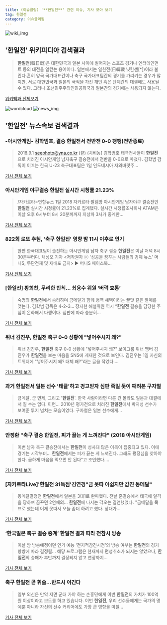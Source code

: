 ```yaml
---
title: (이슈클립) '**한일전**' 관련 이슈, 기사 모아 보기
tag: 한일전
category: 이슈클리핑
---
```

![wiki_img](https://user-images.githubusercontent.com/42597476/44503234-41136a80-a6d0-11e8-9071-6fc6418eafe4.png)
## **'**한일전**'** 위키피디아 검색결과
>**한일전**(韓日戰)은 대한민국과 일본 사이에 벌어지는 스포츠 경기나 엔터테인먼트 등의 대전을 일컫는 용어이다. 일본에서는 일한전(日韓戦 닛칸센[*])이라 불린다.흔히 양국 국가대표간이나 축구 국가대표팀간의 경기를 가리키는 경우가 많지만, 서로 대한민국과 일본의 국적을 가진 개인 혹은 단체간의 대결에도 사용될 수 있다. 그러나 조선민주주의인민공화국과 일본간의 경기에는 사용되지 않는다.

<a href="https://ko.wikipedia.org/wiki/한일전" target="_blank">위키백과 전체보기</a>

![wordcloud](https://s3.ap-northeast-2.amazonaws.com/lyrics101-wordcloud/2018-09-01-1535808756.png)
![news_img](https://user-images.githubusercontent.com/42597476/44507050-1206f400-a6e4-11e8-8d98-7ffbfebb353f.png)
## **'**한일전**'** 뉴스속보 검색결과
### -아시안게임- 김학범호, 결승 **한일전**서 전반전 0-0 팽팽(전반종료)

>2018.9.1 seephoto@yna.co.kr (끝) (치비농[ 김학범호 태극전사들이 **한일전**으로 치러진 아시안게임 남자축구 결승전에서 전반을 0-0으로 마쳤다. 김학범 감독이 이끄는 한국 U-23 축구대표팀은 1일 인도네시아 자와바랏주...

<a href="http://app.yonhapnews.co.kr/YNA/Basic/SNS/r.aspx?c=AKR20180901058800007&did=1195m" target="_blank">기사 전체 보기</a>

### 아시안게임 야구결승 **한일전** 실시간 시청률 21.23%

>/자카르타=연합뉴스 1일 2018 자카르타·팔렘방 아시안게임 남자야구 결승전인 **한일전** 실시간 시청률이 21.23%로 집계됐다. 실시간 시청률조사회사 ATAM은 이날 오후 6시부터 8시 20분께까지 지상파 3사가 중계한...

<a href="http://www.kyeongin.com/main/view.php?key=20180901010000100" target="_blank">기사 전체 보기</a>

### 822회 로또 추첨, '축구 **한일전**' 영향 밤 11시 이후로 연기

>한편 한국대표팀이 출전하는 아시안게임 남자 축구 결승 **한일전**은 이날 저녁 8시30분부터다. 채성오 기자 <저작권자 ⓒ '성공을 꿈꾸는 사람들의 경제 뉴스' 머니S, 무단전재 및 재배포 금지> ▶ 머니S 페이스북...

<a href="http://moneys.mt.co.kr/news/mwView.php?no=2018090119438029252" target="_blank">기사 전체 보기</a>

### [**한일전**] 황희찬, 무리한 반칙… 최용수 위원 ‘버럭 호통’

>숙명의 **한일전**에서 승리하며 금메달과 함께 병역 혜택이라는 꿀맛 같은 열매를 맺는다. 김학범 감독은 4-2-3... 장지현 해설위원 역시 “**한일전** 결승을 담당한 주심이 온화해서 다행이다. 심판에 따라 충분히...

<a href="http://www.sportsworldi.com/content/html/2018/09/01/20180901756114.html" target="_blank">기사 전체 보기</a>

### 위너 김진우, **한일전** 축구 0-0 상황에 "넣어주시지 왜?"

>위너 김진우, **한일전** 축구 0-0 상황에 "넣어주시지 왜?" 보이그룹 위너 멤버 김진우가 **한일전**을 보는 마음을 SNS에 게재한 것으로 보인다. 김진우는 1일 자신의 트위터에 "넣어주시지 왜? 대체 왜?"라는 글을 적었다....

<a href="http://www.viva100.com/main/view.php?key=20180901002158173" target="_blank">기사 전체 보기</a>

### 과거 **한일전**서 일본 선수 '태클'하고 경고받자 심판 죽일 듯이 째려본 구자철

>금메달, 군 면제, 그리고 '**한일전**'. 한국 사람이라면 다른 건 몰라도 일본과 대결에서 질 수는 없다. 이런... 2010년 평가전으로 치러진 **한일전**에서 박지성 선수가 보여준 투지 넘치는 모습이었다. 구자철은 일본 선수에게...

<a href="http://www.insight.co.kr/news/175912" target="_blank">기사 전체 보기</a>

### 안정환 "축구 결승 **한일전**, 피가 끓는 게 느껴진다" (2018 아시안게임)

>이번 남자 축구 결승전에서는 **한일전**이 성사돼 많은 이목이 집중되고 있다. 이에 경기는 시작부터... **한일전**에서는 피가 끓는 게 느껴진다. 그래도 평정심을 찾아야 한다. 급하게 마음을 먹으면 안 된다"고 조언했다....

<a href="http://tvdaily.asiae.co.kr/read.php3?aid=15358028531391027002" target="_blank">기사 전체 보기</a>

### [자카르타Live]'**한일전** 31득점'김연경"금 못따 아쉽지만 값진 동메달"

>동메달결정전 **한일전**에서 일본을 3대1로 완파했다. 전날 준결승에서 태국에 일격을 당하며 꿈꾸던 2연패의... **한일전**에 나서는 각오는 결연했었다. "금메달을 목표로 했는데 어제 못따서 오늘 좀더 하려고 했다. 상대가...

<a href="http://sports.chosun.com/news/ntype.htm?id=201809020100005620000236&servicedate=20180901" target="_blank">기사 전체 보기</a>

### ‘한국일본 축구 결승 중계’ **한일전** 결과 따라 전참시 방송

>이날 밤 방송예정이던 인기 예능 ‘전지적참견시점’의 방송 여부는 **한일전**의 경기 향방에 따라 결정될... 해당 프로그램은 현재까지 편성취소가 되지는 않았으나, **한일전**의 승패가 후반까지 결정되지 않고 연장까지...

<a href="http://www.kookje.co.kr/news2011/asp/newsbody.asp?code=0500&key=20180901.99099000117" target="_blank">기사 전체 보기</a>

### 축구 **한일전** 곧 휘슬...반드시 이긴다

>일부 외신은 만약 지면 군대 가야 하는 손흥민에게 이번 **한일전**의 가치가 100억 원 이상이라고 보도를 하고 있습니다. 이번 **한일전**, 우리 선수들에게는 국가의 명예뿐 아니라 자신의 선수 커리어에도 가장 큰 영향을 미칠...

<a href="http://www.ytn.co.kr/_ln/0107_201809012001566431" target="_blank">기사 전체 보기</a>


